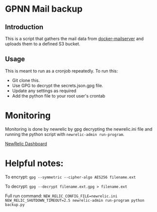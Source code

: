 # GPNN Mail backup

## Introduction
This is a script that gathers the mail data from [docker-mailserver](https://github.com/tomav/docker-mailserver) and uploads them to a defined S3 bucket.

## Usage
This is meant to run as a cronjob repeatedly.
To run this:
* Git clone this.
* Use GPG to decrypt the secrets.json.gpg file. 
* Update any settings as required
* Add the python file to your root user's crontab

# Monitoring
Monitoring is done by newrelic by gpg decrypting the newrelic.ini file and running the python script with `newrelic-admin run-program`.

[NewRelic Dashboard](https://one.newrelic.com/launcher/dashboards.launcher?pane=eyJuZXJkbGV0SWQiOiJkYXNoYm9hcmRzLmRhc2hib2FyZCIsImVudGl0eUlkIjoiTWpnM09EazBNM3hXU1ZwOFJFRlRTRUpQUVZKRWZERTBNVE16T1RJIiwidXNlRGVmYXVsdFRpbWVSYW5nZSI6ZmFsc2UsImlzVGVtcGxhdGVFbXB0eSI6ZmFsc2V9&platform[accountId]=2878943&platform[$isFallbackTimeRange]=false)

# Helpful notes:
To encrypt: `gpg --symmetric --cipher-algo AES256 filename.ext`

To decrypt: `gpg --decrypt filename.ext.gpg > filename.ext`

Full run command: `NEW_RELIC_CONFIG_FILE=newrelic.ini NEW_RELIC_SHUTDOWN_TIMEOUT=2.5 newrelic-admin run-program python backup.py`

